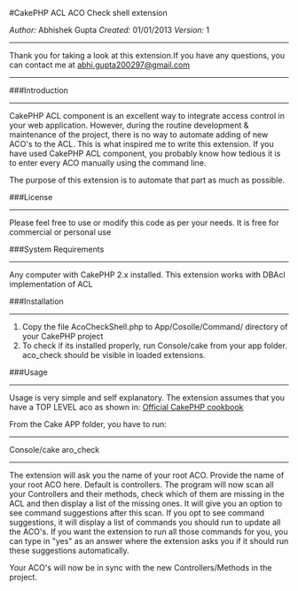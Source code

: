 #CakePHP ACL ACO Check shell extension

*Author:* Abhishek Gupta
*Created:* 01/01/2013
*Version:* 1

***
Thank you for taking a look at this extension.If you have any questions, you can contact me at abhi.gupta200297@gmail.com
***

###Introduction<hr />
CakePHP ACL component is an excellent way to integrate access control in your web application. However, during the routine
development & maintenance of the project, there is no way to automate adding of new ACO's to the ACL. This is what inspired
me to write this extension. If you have used CakePHP ACL component, you probably know how tedious it is to enter every
ACO manually using the command line.

The purpose of this extension is to automate that part as much as possible.

###License<hr />
Please feel free to use or modify this code as per your needs. It is free for commercial or personal use

###System Requirements<hr />
Any computer with CakePHP 2.x installed. This extension works with DBAcl implementation of ACL

###Installation<hr />
1. Copy the file AcoCheckShell.php to App/Cosolle/Command/ directory of your CakePHP project
2. To check if its installed properly, run Console/cake from your app folder. aco_check should be visible in loaded extensions.

###Usage<hr />
Usage is very simple and self explanatory.
The extension assumes that you have a TOP LEVEL aco as shown in:
<a href=http://book.cakephp.org/2.0/en/tutorials-and-examples/simple-acl-controlled-application/simple-acl-controlled-application.html>Official CakePHP cookbook</a>

From the Cake APP folder, you have to run:
***
Console/cake aro_check
***

The extension will ask you the name of your root ACO. Provide the name of your root ACO here. Default is controllers.
The program will now scan all your Controllers and their methods, check which of them are missing in the ACL
and then display a list of the missing ones. It will give you an option to see command suggestions after this scan.
If you opt to see command suggestions, it will display a list of commands you should run to update all the ACO's.
If you want the extension to run all those commands for you, you can type in "yes" as an answer where the extension asks
you if it should run these suggestions automatically.

Your ACO's will now be in sync with the new Controllers/Methods in the project.
